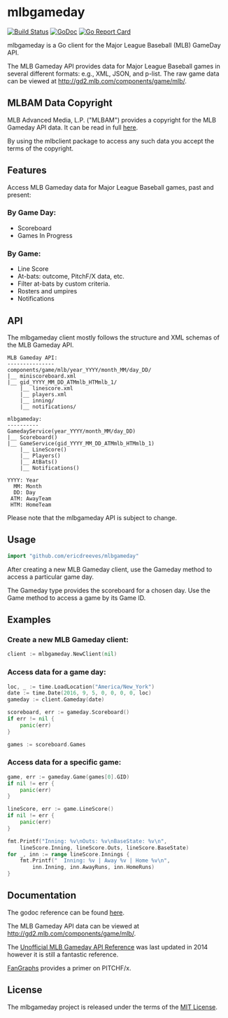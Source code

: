 # mlbgameday

[![Build Status](https://travis-ci.org/ericdreeves/mlbgameday.svg?branch=master)](https://travis-ci.org/ericdreeves/mlbgameday)
[![GoDoc](https://godoc.org/github.com/ericdreeves/mlbgameday?status.svg)](https://godoc.org/github.com/ericdreeves/mlbgameday)
[![Go Report Card](https://goreportcard.com/badge/github.com/ericdreeves/mlbgameday)](https://goreportcard.com/report/github.com/ericdreeves/mlbgameday)

mlbgameday is a Go client for the Major League Baseball (MLB) GameDay API.

The MLB Gameday API provides data for Major League Baseball games in several
different formats: e.g., XML, JSON, and p-list. The raw game data can be viewed
at <http://gd2.mlb.com/components/game/mlb/>.

## MLBAM Data Copyright

MLB Advanced Media, L.P. ("MLBAM") provides a copyright for the MLB Gameday API
data. It can be read in full [here](http://gdx.mlb.com/components/copyright.txt).

By using the mlbclient package to access any such data you accept the terms of
the copyright.

## Features

Access MLB Gameday data for Major League Baseball games, past and present:

### By Game Day:
 * Scoreboard
 * Games In Progress

### By Game:
 * Line Score
 * At-bats: outcome, PitchF/X data, etc.
 * Filter at-bats by custom criteria.
 * Rosters and umpires
 * Notifications

## API

The mlbgameday client mostly follows the structure and XML schemas of the MLB
Gameday API.

	MLB Gameday API:
	---------------
	components/game/mlb/year_YYYY/month_MM/day_DD/
	|__ miniscoreboard.xml
	|__ gid_YYYY_MM_DD_ATMmlb_HTMmlb_1/
	    |__ linescore.xml
	    |__ players.xml
		|__ inning/
		|__ notifications/

	mlbgameday:
	----------
	GamedayService(year_YYYY/month_MM/day_DD)
	|__ Scoreboard()
	|__ GameService(gid_YYYY_MM_DD_ATMmlb_HTMmlb_1)
	    |__ LineScore()
	    |__ Players()
		|__ AtBats()
		|__ Notifications()

	YYYY: Year
	  MM: Month
	  DD: Day
	 ATM: AwayTeam
	 HTM: HomeTeam

Please note that the mlbgameday API is subject to change.

## Usage

```go
import "github.com/ericdreeves/mlbgameday"
```

After creating a new MLB Gameday client, use the Gameday method to access a
particular game day.

The Gameday type provides the scoreboard for a chosen day. Use the Game
method to access a game by its Game ID.

## Examples

### Create a new MLB Gameday client:

```go
client := mlbgameday.NewClient(nil)
```

### Access data for a game day:

```go
loc, _ := time.LoadLocation("America/New_York")
date := time.Date(2016, 9, 5, 0, 0, 0, 0, loc)
gameday := client.Gameday(date)

scoreboard, err := gameday.Scoreboard()
if err != nil {
	panic(err)
}

games := scoreboard.Games
```

### Access data for a specific game:

```go
game, err := gameday.Game(games[0].GID)
if nil != err {
	panic(err)
}

lineScore, err := game.LineScore()
if nil != err {
	panic(err)
}

fmt.Printf("Inning: %v\nOuts: %v\nBaseState: %v\n",
	lineScore.Inning, lineScore.Outs, lineScore.BaseState)
for _, inn := range lineScore.Innings {
	fmt.Printf("  Inning: %v | Away %v | Home %v\n",
		inn.Inning, inn.AwayRuns, inn.HomeRuns)
}
```

## Documentation
The godoc reference can be found [here](https://godoc.org/github.com/ericdreeves/mlbgameday).

The MLB Gameday API data can be viewed at <http://gd2.mlb.com/components/game/mlb/>.

The [Unofficial MLB Gameday API Reference](https://github.com/brianmpalma/gameday-api-docs)
was last updated in 2014 however it is still a fantastic reference.

[FanGraphs](http://www.fangraphs.com/library/misc/pitch-fx/) provides a primer
on PITCHF/x.

## License

The mlbgameday project is released under the terms of the 
[MIT License](https://en.wikipedia.org/wiki/MIT_License).
